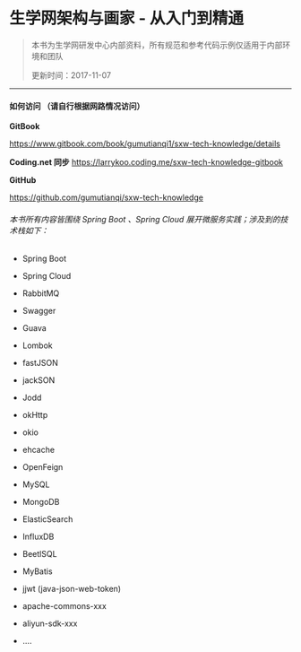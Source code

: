 # 生学网架构与画家 - 从入门到精通

> 本书为生学网研发中心内部资料，所有规范和参考代码示例仅适用于内部环境和团队
>
> 更新时间：2017-11-07

---

#### 如何访问 （请自行根据网路情况访问）

**GitBook**

https://www.gitbook.com/book/gumutianqi1/sxw-tech-knowledge/details


**Coding.net 同步**
https://larrykoo.coding.me/sxw-tech-knowledge-gitbook

**GitHub**

https://github.com/gumutianqi/sxw-tech-knowledge




###### 本书所有内容皆围绕 Spring Boot 、Spring Cloud 展开微服务实践；涉及到的技术栈如下：

* Spring Boot
* Spring Cloud
* RabbitMQ
* Swagger
* Guava
* Lombok
* fastJSON
* jackSON
* Jodd
* okHttp
* okio
* ehcache
* OpenFeign
* MySQL
* MongoDB
* ElasticSearch
* InfluxDB
* BeetlSQL
* MyBatis
* jjwt \(java-json-web-token\)
* apache-commons-xxx
* aliyun-sdk-xxx

* ....



